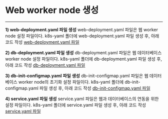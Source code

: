 # Web worker node 생성
---

**1) web-deployment.yaml 파일 생성**
web-deployment.yaml 파일은 웹 worker node 설정 파일이다.
k8s-yaml 폴더에 web-deployment.yaml 파일 생성 후, 아래 코드 작성
<a href="#" class="show-code" data-code-file="web-deployment">web-deployment.yaml 파일</a> <br>

**2) db-deployment.yaml 파일 생성**
db-deployment.yaml 파일은 웹 데이터베이스 worker node 설정 파일이다.
k8s-yaml 폴더에 db-deployment.yaml 파일 생성 후, 아래 코드 작성
<a href="#" class="show-code" data-code-file="db-deployment">db-deployment.yaml 파일</a> <br>

**3) db-init-configmap.yaml 파일 생성**
db-init-configmap.yaml 파일은 웹 데이터베이스 worker node의 초기화 설정 파일이다.
k8s-yaml 폴더에 db-init-configmap.yaml 파일 생성 후, 아래 코드 작성
<a href="#" class="show-code" data-code-file="db-init-configmap">db-init-configmap.yaml 파일</a> <br>

**4) service.yaml 파일 생성**
service.yaml 파일은 웹과 데이터베이스의 연동을 위한 설정 파일이다.
k8s-yaml 폴더에 service.yaml 파일 생성 후, 아래 코드 작성
<a href="#" class="show-code" data-code-file="service">service.yaml 파일</a> <br>
